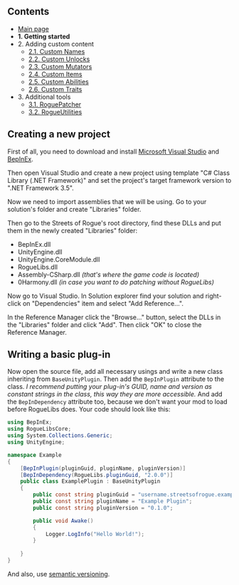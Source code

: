 ## Contents ##

- [Main page](https://github.com/Abbysssal/RogueLibs)
- **1. Getting started**
- 2\. Adding custom content
  - [2.1. Custom Names](./2.1.%20Custom%20Names.md)
  - [2.2. Custom Unlocks](./2.2.%20Custom%20Unlocks.md)
  - [2.3. Custom Mutators](./2.3.%20Custom%20Mutators.md)
  - [2.4. Custom Items](./2.4.%20Custom%20Items.md)
  - [2.5. Custom Abilities](./2.5.%20Custom%20Abilities.md)
  - [2.6. Custom Traits](./2.6.%20Custom%20Traits.md)
- 3\. Additional tools
  - [3.1. RoguePatcher](./3.1.%20RoguePatcher.md)
  - [3.2. RogueUtilities](./3.2.%20RogueUtilities.md)

## Creating a new project ##
First of all, you need to download and install [Microsoft Visual Studio](https://visualstudio.microsoft.com/downloads) and [BepInEx](https://github.com/BepInEx/BepInEx/releases/latest).

Then open Visual Studio and create a new project using template "C# Class Library (.NET Framework)" and set the project's target framework version to ".NET Framework 3.5".

Now we need to import assemblies that we will be using. Go to your solution's folder and create "Libraries" folder.

Then go to the Streets of Rogue's root directory, find these DLLs and put them in the newly created "Libraries" folder:
- BepInEx.dll
- UnityEngine.dll
- UnityEngine.CoreModule.dll
- RogueLibs.dll
- Assembly-CSharp.dll *(that's where the game code is located)*
- 0Harmony.dll *(in case you want to do patching without RogueLibs)*

Now go to Visual Studio. In Solution explorer find your solution and right-click on "Dependencies" item and select "Add Reference...".

In the Reference Manager click the "Browse..." button, select the DLLs in the "Libraries" folder and click "Add". Then click "OK" to close the Reference Manager.

## Writing a basic plug-in ##
Now open the source file, add all necessary usings and write a new class inheriting from `BaseUnityPlugin`. Then add the `BepInPlugin` attribute to the class. *I recommend putting your plug-in's GUID, name and version as constant strings in the class, this way they are more accessible.* And add the `BepInDependency` attribute too, because we don't want your mod to load before RogueLibs does. Your code should look like this:
```cs
using BepInEx;
using RogueLibsCore;
using System.Collections.Generic;
using UnityEngine;

namespace Example
{
    [BepInPlugin(pluginGuid, pluginName, pluginVersion)]
    [BepInDependency(RogueLibs.pluginGuid, "2.0.0")]
    public class ExamplePlugin : BaseUnityPlugin
    {
        public const string pluginGuid = "username.streetsofrogue.example";
        public const string pluginName = "Example Plugin";
        public const string pluginVersion = "0.1.0";

        public void Awake()
        {
            Logger.LogInfo("Hello World!");
        }
        
    }
}
```
And also, use [semantic versioning](https://semver.org).